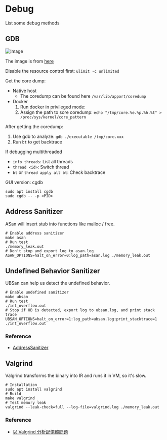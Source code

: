 # Debug

List some debug methods

## GDB

![image](https://github.com/user-attachments/assets/be43828c-0309-4b53-a27e-ffc65d8cf1ef)

The image is from [here](https://aosabook.org/en/v2/gdb.html)

Disable the resource control first: `ulimit -c unlimited`

Get the core dump:

* Native host
  * The coredump can be found here `/var/lib/apport/coredump`
* Docker
  1. Run docker in privileged mode:
  2. Assign the path to sore coredump: `echo "/tmp/core.%e.%p.%h.%t" > /proc/sys/kernel/core_pattern`

After getting the coredump:

1. Use gdb to analyze: `gdb ./executable /tmp/core.xxx`
2. Run `bt` to get backtrace

If debugging multithreaded

* `info threads`: List all threads
* `thread <id>`: Switch thread
* `bt` or `thread apply all bt`: Check backtrace

GUI version: cgdb

```shell
sudo apt install cgdb
sudo cgdb -- -p <PID>
```

## Address Sanitizer

ASan will insert stub into functions like malloc / free.

```shell
# Enable address sanitizer
make asan
# Run test
./memory_leak.out
# Don't stop and export log to asan.log
ASAN_OPTIONS=halt_on_error=0:log_path=asan.log ./memory_leak.out
```

## Undefined Behavior Sanitizer

UBSan can help us detect the undefined behavior.

```shell
# Enable undefined sanitizer
make ubsan
# Run test
./int_overflow.out
# Stop if UB is detected, export log to ubsan.log, and print stack trace
UBSAN_OPTIONS=halt_on_error=1:log_path=ubsan.log:print_stacktrace=1 ./int_overflow.out
```

### Reference

* [AddressSanitizer](https://github.com/google/sanitizers/wiki/AddressSanitizer)

## Valgrind

Valgrind transforms the binary into IR and runs it in VM, so it's slow.

```shell
# Installation
sudo apt install valgrind
# Build
make valgrind
# Test memory leak
valgrind --leak-check=full --log-file=valgrind.log ./memory_leak.out
```

### Reference

* [以 Valgrind 分析記憶體問題](https://hackmd.io/@sysprog/linux2023-lab0/%2F%40sysprog%2Flinux2023-lab0-b#%E4%BB%A5-Valgrind-%E5%88%86%E6%9E%90%E8%A8%98%E6%86%B6%E9%AB%94%E5%95%8F%E9%A1%8C)
